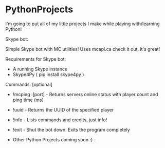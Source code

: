 PythonProjects
==============

I'm going to put all of my little projects I make while playing with/learning Python!

Skype bot:

Simple Skype bot with MC utilities! Uses mcapi.ca check it out, it's great!

Requirements for Skype bot:
  - A running Skype instance
  - Skype4Py ( pip install skype4py )
  
Commands: <required> [optional]
  - !mcping <ip>:[port] - Returns servers online status with player count and ping time (ms)
  - !uuid <playername> - Returns the UUID of the specified player
  - !info - Lists commands and credits, just info!
  - !exit - Shut the bot down. Exits the program completely
  

- Other Python Projects coming soon :) - 
